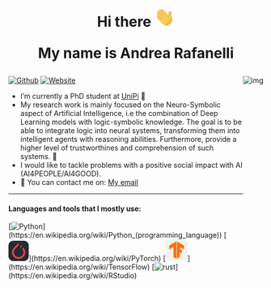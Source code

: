 <h1 align="center"> Hi there <img src="https://raw.githubusercontent.com/ABSphreak/ABSphreak/master/gifs/Hi.gif" width="40px" />

My name is Andrea Rafanelli</h1>
<img align="right" src="https://img.freepik.com/free-vector/cute-astronaut-working-laptop-space-cartoon-vector-icon-illustration-science-technology-icon_138676-6019.jpg" alt="img" height = '350'> 

[<img src='https://user-images.githubusercontent.com/96917595/153748797-e8226337-756e-4878-bc6b-1540de28017f.svg' alt='Github' height='40'>](https://github.com/AndrewNov)  [<img src='https://user-images.githubusercontent.com/96917595/153748557-130749e2-9474-4099-a44b-0ef81985c011.svg' alt='Website' height='40'>](https://andrearafanelli.github.io)  

- I’m currently a PhD student at <a href="https://phd-ai-society.di.unipi.it/students/andrea-rafanelli/">UniPi</a> 🔭
- My research work is mainly focused on the Neuro-Symbolic aspect of Artificial Intelligence, i.e the combination of Deep Learning models with logic-symbolic knowledge. The goal is to be able to integrate logic into neural systems, transforming them into intelligent agents with reasoning abilities. Furthermore, provide a higher level of trustworthines and comprehension of such systems. 🧠
- I would like to tackle problems with a positive social impact with AI (AI4PEOPLE/AI4GOOD). 
- 💬 You can contact me on: <a href="https://outlook.office365.com/mail/u/0/?to=andrea.rafanelli%40phd.unipi.it&subject=Hey"> My email</a>


- - - - - - - - - - - - - - - - - - - - - - - - - - - - - - - - - - - - - - - - - - - - - - - - - - - - - - - - - - - - - - 
<h4><b>Languages and tools that I mostly use:</b></h4>
[<img src='https://user-images.githubusercontent.com/96917595/152839303-3945d867-5edd-4ac7-ad00-512b40cacc6b.svg' alt='Python' height='45'>](https://en.wikipedia.org/wiki/Python_(programming_language))
[<img src='https://github.com/tandpfun/skill-icons/blob/main/icons/PyTorch-Dark.svg' alt='Torcj' height='40' >](https://en.wikipedia.org/wiki/PyTorch)
[<img src='https://github.com/tandpfun/skill-icons/blob/main/icons/TensorFlow-Light.svg' alt='bash' height='43' >](https://en.wikipedia.org/wiki/TensorFlow)
[<img src='https://www.rstudio.com/wp-content/uploads/2018/10/RStudio-Logo-flat.svg' alt='rust' height='45' >](https://en.wikipedia.org/wiki/RStudio)



